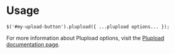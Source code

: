 Usage
=====

```
$('#my-upload-button').plupload({ ...plupload options... });
```

For more information about Plupload options, visit the [Plupload documentation page](http://www.plupload.com/documentation.php).